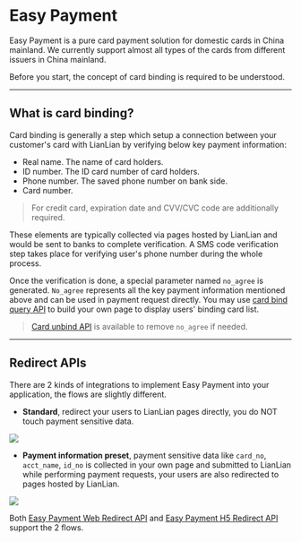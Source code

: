 # Easy Payment

Easy Payment is a pure card payment solution for domestic cards in China mainland. We currently support almost all types of the cards from different issuers in China mainland.

Before you start, the concept of card binding is required to be understood.

***

## What is card binding?

Card binding is generally a step which setup a connection between your customer's card with LianLian by verifying below key payment information:

* Real name. The name of card holders.
* ID number. The ID card number of card holders.
* Phone number. The saved phone number on bank side.
* Card number.

> For credit card, expiration date and CVV/CVC code are additionally required.

These elements are typically collected via pages hosted by LianLian and would be sent to banks to complete verification. A SMS code verification step takes place for verifying user's phone number during the whole process.

Once the verification is done, a special parameter named ```no_agree``` is generated. ```No_agree``` represents all the key payment information mentioned above and can be used in payment request directly. You may use [card bind query API](card_bind_list_query.md) to build your own page to display users' binding card list.

> [Card unbind API](card_unbind.md) is available to remove ```no_agree``` if needed.

***

## Redirect APIs

There are 2 kinds of integrations to implement Easy Payment into your application, the flows are slightly different.

* **Standard**, redirect your users to LianLian pages directly, you do NOT touch payment sensitive data.

![](../textures/Easypay_web_standard_flow.svg)

* **Payment information preset**, payment sensitive data like ```card_no```, ```acct_name```, ```id_no``` is collected in your own page and submitted to LianLian while performing payment requests, your users are also redirected to pages hosted by LianLian.

![](../textures/Easypay_web_preset_flow.svg)

Both [Easy Payment Web Redirect API](easypay_web_redirect.md) and [Easy Payment H5 Redirect API](easypay_h5_redirect.md) support the 2 flows.



